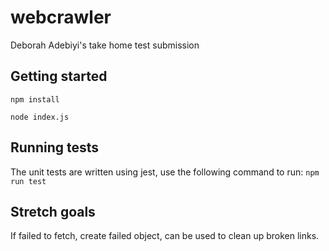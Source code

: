 # webcrawler

Deborah Adebiyi's take home test submission

## Getting started

`npm install`

`node index.js`

## Running tests

The unit tests are written using jest, use the following command to run:
`npm run test`

## Stretch goals

If failed to fetch, create failed object, can be used to clean up broken links.
